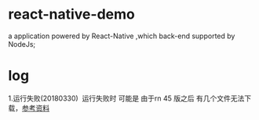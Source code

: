 # react-native-demo
a application powered by React-Native ,which back-end supported by NodeJs;





# log
1.运行失败(20180330)
  运行失败时 可能是 由于rn 45 版之后 有几个文件无法下载，[参考资料](https://blog.csdn.net/u013751625/article/details/75046147)
